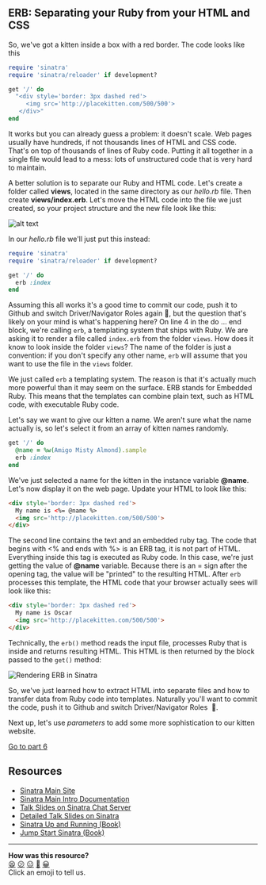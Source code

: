 ## ERB: Separating your Ruby from your HTML and CSS

So, we've got a kitten inside a box with a red border. The code looks like this

````ruby
require 'sinatra'
require 'sinatra/reloader' if development?

get '/' do
  "<div style='border: 3px dashed red'>
     <img src='http://placekitten.com/500/500'>
   </div>"
end
````

It works but you can already guess a problem: it doesn't scale. Web pages usually have hundreds, if not thousands lines of HTML and CSS code. That's on top of thousands of lines of Ruby code. Putting it all together in a single file would lead to a mess: lots of unstructured code that is very hard to maintain.

A better solution is to separate our Ruby and HTML code. Let's create a folder called **views**, located in the same directory as our _hello.rb_ file. Then create **views/index.erb**. Let's move the HTML code into the file we just created, so your project structure and the new file look like this:

![alt text](images/sinatra/sinatra_basic_6.png)

In our _hello.rb_ file we'll just put this instead:

````ruby
require 'sinatra'
require 'sinatra/reloader' if development?

get '/' do
  erb :index
end
````

Assuming this all works it's a good time to commit our code, push it to Github and switch Driver/Navigator Roles again&nbsp;:twisted_rightwards_arrows:, but the question that's likely on your mind is what's happening here? On line 4 in the do ... end block, we're calling `erb`, a templating system that ships with Ruby. We are asking it to render a file called `index.erb` from the folder `views`. How does it know to look inside the folder `views`? The name of the folder is just a convention: if you don't specify any other name, `erb` will assume that you want to use the file in the `views` folder.

We just called `erb` a templating system. The reason is that it's actually much more powerful than it may seem on the surface. ERB stands for Embedded Ruby. This means that the templates can combine plain text, such as HTML code, with executable Ruby code.

Let's say we want to give our kitten a name. We aren't sure what the name actually is, so let's select it from an array of kitten names randomly.

````ruby
get '/' do
  @name = %w(Amigo Misty Almond).sample
  erb :index
end
````

We've just selected a name for the kitten in the instance variable **@name**. Let's now display it on the web page. Update your HTML to look like this:

````html
<div style='border: 3px dashed red'>
  My name is <%= @name %>
  <img src='http://placekitten.com/500/500'>
</div>
````

The second line contains the text and an embedded ruby tag. The code that begins with <% and ends with %> is an ERB tag, it is not part of HTML. Everything inside this tag is executed as Ruby code. In this case, we're just getting the value of **@name** variable. Because there is an = sign after the opening tag, the value will be "printed" to the resulting HTML. After `erb` processes this template, the HTML code that your browser actually sees will look like this:

````html
<div style='border: 3px dashed red'>
  My name is Oscar
  <img src='http://placekitten.com/500/500'>
</div>
````

Technically, the `erb()` method reads the input file, processes Ruby that is inside and returns resulting HTML. This HTML is then returned by the block passed to the `get()` method:

![Rendering ERB in Sinatra](images/sinatra/rendering_erb.jpg)

So, we've just learned how to extract HTML into separate files and how to transfer data from Ruby code into templates. Naturally you'll want to commit the code, push it to Github and switch Driver/Navigator Roles &nbsp;:twisted_rightwards_arrows:.

Next up, let's use _parameters_ to add some more sophistication to our kitten website.

[Go to part 6](sinatra_6.md)

Resources
--------

* [Sinatra Main Site](http://www.sinatrarb.com/)
* [Sinatra Main Intro Documentation](http://www.sinatrarb.com/intro.html)
* [Talk Slides on Sinatra Chat Server](http://obfusk.org/achatwithsinatra/#1)
* [Detailed Talk Slides on Sinatra](http://www.slideshare.net/BobNadlerJr/sinatra-flatiron)
* [Sinatra Up and Running (Book)](http://shop.oreilly.com/product/0636920019664.do)
* [Jump Start Sinatra (Book)](http://www.sitepoint.com/store/jump-start-sinatra/)

<!-- BEGIN GENERATED SECTION DO NOT EDIT -->

---

**How was this resource?**  
[😫](https://airtable.com/shrUJ3t7KLMqVRFKR?prefill_Repository=makersacademy/course&prefill_File=pills/sinatra_5.md&prefill_Sentiment=😫) [😕](https://airtable.com/shrUJ3t7KLMqVRFKR?prefill_Repository=makersacademy/course&prefill_File=pills/sinatra_5.md&prefill_Sentiment=😕) [😐](https://airtable.com/shrUJ3t7KLMqVRFKR?prefill_Repository=makersacademy/course&prefill_File=pills/sinatra_5.md&prefill_Sentiment=😐) [🙂](https://airtable.com/shrUJ3t7KLMqVRFKR?prefill_Repository=makersacademy/course&prefill_File=pills/sinatra_5.md&prefill_Sentiment=🙂) [😀](https://airtable.com/shrUJ3t7KLMqVRFKR?prefill_Repository=makersacademy/course&prefill_File=pills/sinatra_5.md&prefill_Sentiment=😀)  
Click an emoji to tell us.

<!-- END GENERATED SECTION DO NOT EDIT -->

